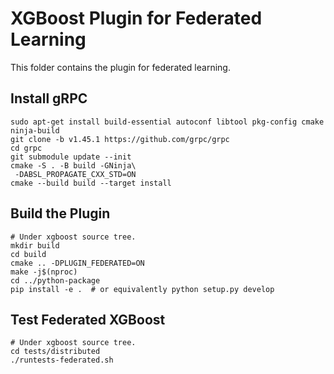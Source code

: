 XGBoost Plugin for Federated Learning
=====================================

This folder contains the plugin for federated learning.

Install gRPC
------------
```shell
sudo apt-get install build-essential autoconf libtool pkg-config cmake ninja-build
git clone -b v1.45.1 https://github.com/grpc/grpc
cd grpc
git submodule update --init
cmake -S . -B build -GNinja\
 -DABSL_PROPAGATE_CXX_STD=ON
cmake --build build --target install
```

Build the Plugin
----------------
```shell
# Under xgboost source tree.
mkdir build
cd build
cmake .. -DPLUGIN_FEDERATED=ON
make -j$(nproc)
cd ../python-package
pip install -e .  # or equivalently python setup.py develop
```

Test Federated XGBoost
----------------------
```shell
# Under xgboost source tree.
cd tests/distributed
./runtests-federated.sh
```
